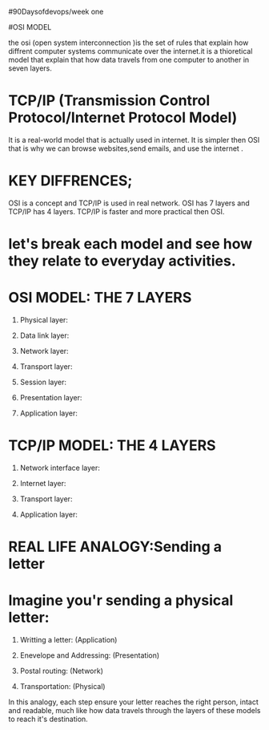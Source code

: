 #90Daysofdevops/week one

#OSI MODEL 

the osi (open system interconnection )is the set of rules that explain how diffrent computer systems communicate over the internet.it is a thioretical model that explain that how data travels from one computer to another in seven layers.


# TCP/IP (Transmission Control Protocol/Internet Protocol Model)

It is a real-world model that is actually used in internet. 
It is simpler then OSI that is why we can browse websites,send emails, and use the internet .

# KEY DIFFRENCES;

OSI is a concept and TCP/IP is used in real network.
OSI has 7 layers and TCP/IP has 4 layers.
TCP/IP is faster and more practical then OSI.

# let's break each model and see how they relate to everyday activities.

# OSI MODEL: THE 7 LAYERS

1. Physical layer: 

2. Data link layer:

3. Network layer:

4. Transport layer:

5. Session layer:

6. Presentation layer:

7. Application layer:

# TCP/IP MODEL: THE 4 LAYERS

1. Network interface layer:

2. Internet layer: 

3. Transport layer:

4. Application layer:

# REAL LIFE ANALOGY:Sending a letter

# Imagine you'r sending a physical letter:

1. Writting a letter:     (Application)

2. Enevelope and Addressing:     (Presentation)

3. Postal routing:     (Network)

4. Transportation:     (Physical)

In this analogy, each step ensure your letter reaches the right person, intact and readable, much like how data travels through the layers of these models to reach it's destination.

